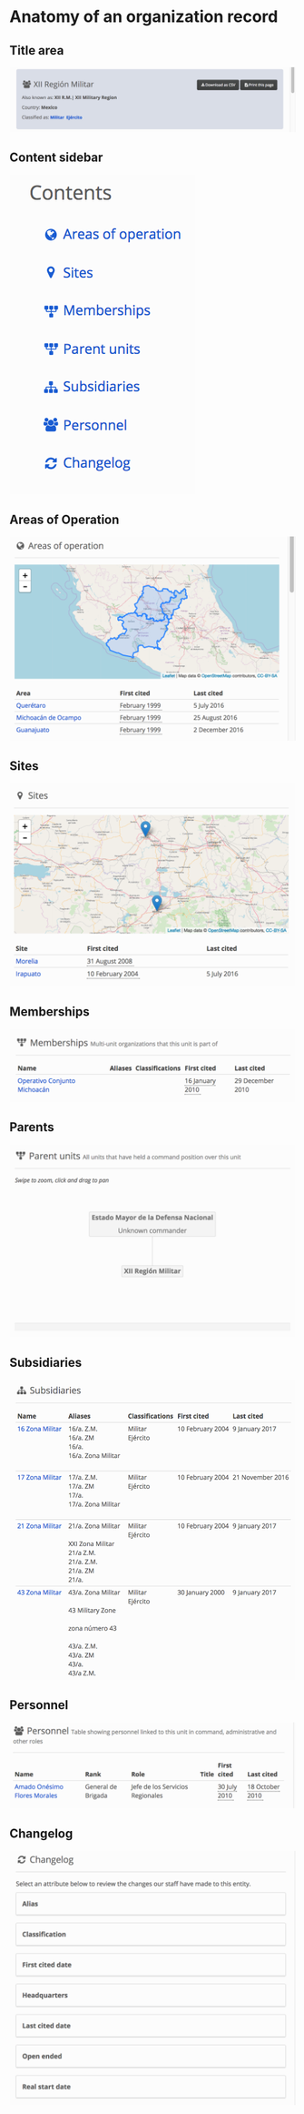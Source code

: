 # Anatomy of an organization record

## Title area

![](/en/assets/org_record_anatomy_titlearea.png)

## Content sidebar

![](/en/assets/org_record_anatomy_content_sidebar.png)

## Areas of Operation

![](/en/assets/org_record_anatomy_areas_of_operation.png)

## Sites

![](/en/assets/org_record_anatomy_sites.png)

## Memberships

![](/en/assets/org_record_anatomy_memberships.png)

## Parents

![](/en/assets/org_record_anatomy_parents.png)

## Subsidiaries

![](/en/assets/org_record_anatomy_subsidiaries.png)

## Personnel

![](/en/assets/org_record_anatomy_personnel.png)

## Changelog

![](/en/assets/org_record_anatomy_changelog.png)
